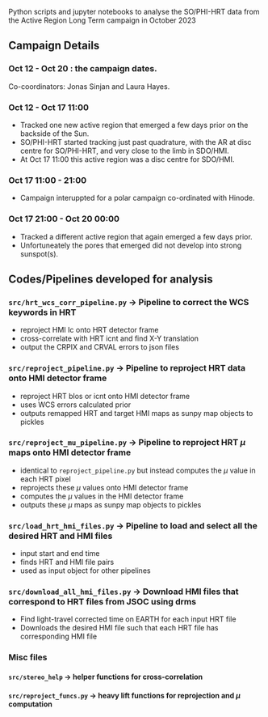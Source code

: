 Python scripts and jupyter notebooks to analyse the SO/PHI-HRT data from the Active Region Long Term campaign in October 2023

## Campaign Details

### Oct 12 - Oct 20 : the campaign dates. 

Co-coordinators: Jonas Sinjan and Laura Hayes.

### Oct 12 - Oct 17 11:00 

- Tracked one new active region that emerged a few days prior on the backside of the Sun.
- SO/PHI-HRT started tracking just past quadrature, with the AR at disc centre for SO/PHI-HRT, and very close to the limb in SDO/HMI.
- At Oct 17 11:00 this active region was a disc centre for SDO/HMI.

### Oct 17 11:00 - 21:00 

- Campaign interuppted for a polar campaign co-ordinated with Hinode.

### Oct 17 21:00 - Oct 20 00:00 

- Tracked a different active region that again emerged a few days prior. 
- Unfortuneately the pores that emerged did not develop into strong sunspot(s). 

## Codes/Pipelines developed for analysis

### `src/hrt_wcs_corr_pipeline.py` -> Pipeline to correct the WCS keywords in HRT

- reproject HMI Ic onto HRT detector frame
- cross-correlate with HRT icnt and find X-Y translation
- output the CRPIX and CRVAL errors to json files

### `src/reproject_pipeline.py` -> Pipeline to reproject HRT data onto HMI detector frame

- reproject HRT blos or icnt onto HMI detector frame
- uses WCS errors calculated prior
- outputs remapped HRT and target HMI maps as sunpy map objects to pickles

### `src/reproject_mu_pipeline.py` -> Pipeline to reproject HRT $\mu$ maps onto HMI detector frame

- identical to `reproject_pipeline.py` but instead computes the $\mu$ value in each HRT pixel
- reprojects these $\mu$ values onto HMI detector frame
- computes the $\mu$ values in the HMI detector frame
- outputs these $\mu$ maps as sunpy map objects to pickles

### `src/load_hrt_hmi_files.py` -> Pipeline to load and select all the desired HRT and HMI files

- input start and end time
- finds HRT and HMI file pairs
- used as input object for other pipelines

### `src/download_all_hmi_files.py` -> Download HMI files that correspond to HRT files from JSOC using drms

- Find light-travel corrected time on EARTH for each input HRT file
- Downloads the desired HMI file such that each HRT file has corresponding HMI file

### Misc files

#### `src/stereo_help` -> helper functions for cross-correlation

#### `src/reproject_funcs.py` -> heavy lift functions for reprojection and $\mu$ computation